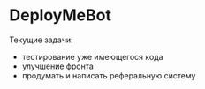 # DeployMeBot
Текущие задачи:
- тестирование уже имеющегося кода
- улучшение фронта
- продумать и написать реферальную систему
